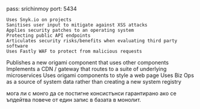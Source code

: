 pass: srichinmoy
port: 5434



    Uses Snyk.io on projects
    Sanitises user input to mitigate against XSS attacks
    Applies security patches to an operating system
    Protecting public API endpoints
    Articulates security risks/benefits when evaluating third party software
    Uses Fastly WAF to protect from malicious requests

Publishes a new origami component that uses other components
Implements a CDN / gateway that routes to a suite of underlying microservices
Uses origami components to style a web page
Uses Biz Ops as a source of system data rather than creating a new system registry


мога ли с монго да се постигне консистънси гарантирано ако се ъпдейтва повече от един запис в базата в монолит.